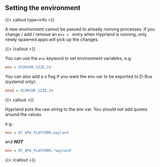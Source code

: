 ## Setting the environment

{{< callout type=info >}}

A new environment cannot be passed to already running processes. If you change / add / remove an `env = ` entry
when Hyprland is running, only newly spawned apps will pick up the changes.

{{< /callout >}}

You can use the `env` keyword to set environment variables,
e.g:

```ini
env = XCURSOR_SIZE,24
```

You can also add a `d` flag if you want the env var to be exported to D-Bus
(systemd only):

```ini
envd = XCURSOR_SIZE,24
```

{{< callout >}}

Hyprland puts the raw string to the env var. You should _not_ add quotes around
the values.

e.g.:

```ini
env = QT_QPA_PLATFORM,wayland
```

and _**NOT**_

```ini
env = QT_QPA_PLATFORM,"wayland"
```

{{< /callout >}}
